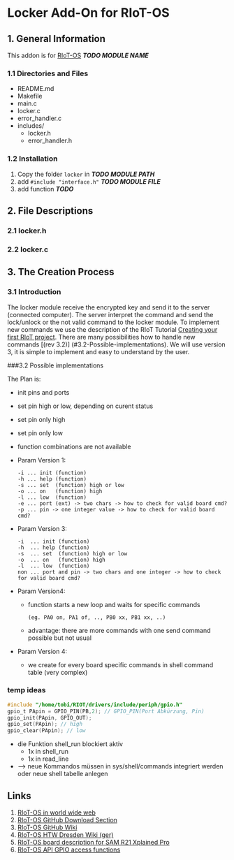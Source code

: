 # Locker Add-On for RIoT-OS

## 1. General Information

This addon is for [RIoT-OS][1] _**TODO MODULE NAME**_

### 1.1 Directories and Files

* README.md
* Makefile
* main.c
* locker.c
* error_handler.c
* includes/
  * locker.h
  * error_handler.h

### 1.2 Installation

1. Copy the folder `locker` in _**TODO MODULE PATH**_
1. add `#include "interface.h"` _**TODO MODULE FILE**_
1. add function _**TODO**_

## 2. File Descriptions

### 2.1 locker.h

### 2.2 locker.c

## 3. The Creation Process

### 3.1 Introduction

The locker module receive the encrypted key and send it to the server (connected computer). The server interpret the command and send the lock/unlock or the not valid command to the locker module.
To implement new commands we use the description of the RIoT Tutorial [Creating your first RIoT project][2]. There are many possibilities how to handle new commands [(rev 3.2)] (#3.2-Possible-implementations). We will use version 3, it is simple to implement and easy to understand by the user.


###3.2 Possible implementations

The Plan is:

* init pins and ports
* set pin high or low, depending on curent status
* set pin only high
* set pin only low
* function combinations are not available
* Param Version 1:

      -i ... init (function)
      -h ... help (function)
      -s ... set  (function) high or low
      -o ... on   (function) high
      -l ... low  (function)
      -e ... port (ext) -> two chars -> how to check for valid board cmd?
      -p ... pin -> one integer value -> how to check for valid board cmd?

* Param Version 3:

      -i  ... init (function)
      -h  ... help (function)
      -s  ... set  (function) high or low
      -o  ... on   (function) high
      -l  ... low  (function)
      non ... port and pin -> two chars and one integer -> how to check for valid board cmd?

* Param Version4:
  * function starts a new loop and waits for specific commands

        (eg. PA0 on, PA1 of, .., PB0 xx, PB1 xx, ..)

  * advantage: there are more commands with one send command possible but not usual
* Param Version 4:
  * we create for every board specific commands in shell command table (very complex)

### temp ideas

```c
#include "/home/tobi/RIOT/drivers/include/periph/gpio.h"
gpio_t PApin = GPIO_PIN(PB,2); // GPIO_PIN(Port Abkürzung, Pin)
gpio_init(PApin, GPIO_OUT);
gpio_set(PApin); // high
gpio_clear(PApin); // low
```

* die Funktion shell_run blockiert aktiv
  * 1x in shell_run
  * 1x in read_line
* --> neue Kommandos müssen in sys/shell/commands integriert werden oder neue shell tabelle anlegen

## Links

1. [RIoT-OS in world wide web](https://riot-os.org/ "RIoT Homepage")
1. [RIoT-OS GitHub Download Section](https://github.com/RIOT-OS "RIoT Download")
1. [RIoT-OS GitHub Wiki](https://github.com/RIOT-OS/RIOT/wiki "RIoT official wiki")
1. [RIoT-OS HTW Dresden Wiki (ger)](https://www2.htw-dresden.de/~wiki_sn/index.php/RIOT "RIoT HTW Dresden Wiki (ger)")
1. [RIoT-OS board description for SAM R21 Xplained Pro](https://github.com/RIOT-OS/RIOT/wiki/Board:-Samr21-xpro "RIoT  board description for SAM R21 Xplained Pro")
1. [RIoT-OS API GPIO access functions](http://riot-os.org/api/group__drivers__periph__gpio.html "RIoT API GPIO access functions")

[1]: https://riot-os.org/ "RIoT Homepage"
[2]: https://github.com/RIOT-OS/RIOT/wiki/Creating-your-first-RIOT-project "RIoT Tutorial for implementation of new shell commands"
